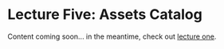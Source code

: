 # Lecture Five: Assets Catalog

Content coming soon... in the meantime, check out [lecture one](https://create.highrise.game/docs/studio/basics/beginner-guide/lecture-one).